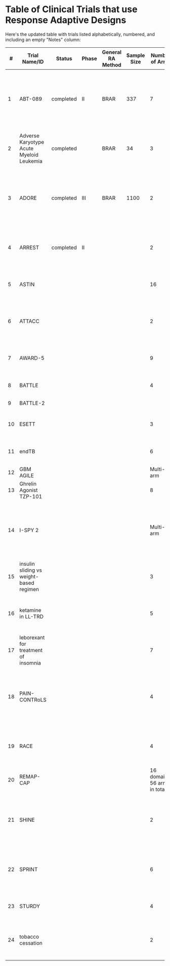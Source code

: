 # Table of Clinical Trials that use Response Adaptive Designs
Here's the updated table with trials listed alphabetically, numbered, and including an empty "Notes" column:

| #  | Trial Name/ID                           | Status     | Phase     | General RA Method        | Sample Size                 | Number of Arms                   | Outcome                        | Condition                  | Primary Endpoint                                                                                             | Notes | DOI                                                                                                      |
|----|-----------------------------------------|------------|-----------|--------------------------|-----------------------------|----------------------------------|--------------------------------|-----------------------------|----------------------------------------------------------------------------------------------------------|-------|----------------------------------------------------------------------------------------------------------|
| 1  | ABT-089       |    completed        |    II        |       BRAR                   |        337                      | 7                                |      Alzheimer’s Disease Assessment Scale, cognition subscale (ADAS-Cog) total score                          |     Mild Alzheimer                        | Alzheimer’s Disease Assessment Scale, cognition subscale (ADAS-Cog) total score                         |  stped early for futility     | [DOI link](https://doi.org/10.1097/WAD.0000000000000093)                                               |
| 2  | Adverse Karyotype Acute Myeloid Leukemia   | completed    |            |     BRAR                     |     34                         | 3                                | Binary                        |          Leukemia                   | Complete remission without nonhematologic grade 4 toxicity by 50 days                                   |       | [DOI link](https://doi.org/10.1200/jco.2003.11.016)                                                    |
| 3  | ADORE                              | completed  |  III | BRAR                     | 1100                         | 2                                | Binary                        | Preterm birth               | earliest preterm birth (<34 weeks) (ePTB)                                                              |       | [DOI link 1](https://doi.org/10.1186/s12884-017-1244-5), [DOI link 2](https://doi.org/10.1080/10543406.2022.2148161), [DOI link 3](https://doi.org/10.1016/j.eclinm.2021.100905) |
| 4  | ARREST          |   completed         |     II      |                          |                              | 2                                | Survival                     |                             | Number of patients who survived to hospital discharge                                                   |       | [DOI link 1](https://doi.org/10.1016/j.ahj.2020.07.006), [DOI link 2](https://doi.org/10.1016%2FS0140-6736(20)32338-2) |
| 5  | ASTIN                                   |            |           |                          |                              | 16                               |                                |                             | Change from baseline to day 90 on the Scandinavian Stroke Scale                                         |       | [DOI link](https://doi.org/10.1161/01.STR.0000092527.33910.89)                                         |
| 6  | ATTACC                                  |            |           |                          |                              | 2                                | Ordinal Categorical           |                             | Three possible outcomes based on the worst status of each patient through day 30                        |       | [DOI link](https://doi.org/10.1177/1740774520943846)                                                   |
| 7  | AWARD-5                                 |            |           |                          |                              | 9                                |                                |                             | Clinical utility index (CUI) with possible values from 0 to 6                                           |       | [DOI link](https://doi.org/10.1111/dom.12305)                                                          |
| 8  | BATTLE                                  |            |           |                          |                              | 4                                |                                |                             | 8-week disease control rate (DCR)                                                                      |       | [DOI link](https://doi.org/10.1158/2159-8274.CD-10-0010)                                               |
| 9  | BATTLE-2                                |            |           |                          |                              |                                  |                                |                             |                                                                                                          |       | [DOI link](https://doi.org/10.1200/JCO.2015.66.0084)                                                   |
| 10 | ESETT                                   |            |           |                          |                              | 3                                | Binary                        |                             | Clinical cessation of status epilepticus                                                                |       | [DOI link](https://doi.org/10.1111/epi.12288)                                                          |
| 11 | endTB                                   |            |           |                          |                              | 6                                | Binary                        |                             | Treatment success at 73 weeks after randomisation                                                       |       | [DOI link](https://doi.org/10.1177/1740774516665090)                                                   |
| 12 | GBM AGILE                               |            |           |                          |                              | Multi-arm                        | Binary                        |                             | Overall survival                                                                                        |       | [DOI link](https://doi.org/10.1158/1078-0432.CCR-17-0764)                                              |
| 13 | Ghrelin Agonist TZP-101                 |            |           |                          |                              | 8                                | Time-to-Event                 |                             | Time to first bowel movement                                                                           |       | [DOI link](https://doi.org/10.1007%2FDCR.0b013e3181b54166)                                             |
| 14 | I-SPY 2                                 |            |           |                          |                              | Multi-arm                        |                                |                             | Pathologic complete response (pCR)                                                                     |       | [DOI link 1](https://doi.org/10.1038/clpt.2009.68), [DOI link 2](https://doi.org/10.1056/NEJMoa1513749), [DOI link 3](https://doi.org/10.1056/NEJMoa1513750) |
| 15 | insulin sliding vs weight-based regimen |            |           |                          |                              | 3                                | Continuous                    |                             | Hospital length of stay                                                                                |       | [DOI link](https://doi.org/10.1177%2F1740774511398368)                                                 |
| 16 | ketamine in LL-TRD                      |            |           |                          |                              | 5                                |                                |                             | Treatment response 50% improvement on depression rating scale                                           |       | [DOI link 1](https://doi.org/10.1038/s41386-021-01242-9), [DOI link 2](https://doi.org/10.1016/j.conctc.2019.100432)                                              |
| 17 | leborexant for treatment of insomnia    |            |           |                          |                              | 7                                |                                |                             | Utility function integrating sleep efficiency and the scale (zero or >1)                               |       | [DOI link](https://doi.org/10.5664/jcsm.6800)                                                          |
| 18 | PAIN-CONTRoLS                           |            |           |                          |                              | 4                                |                                |                             | Combination of two endpoints: at least 50% pain reduction in Likert scale AND observed percentage of patients who quit |       | [DOI link 1](https://doi.org/10.1016/j.conctc.2023.101220), [DOI link 2](https://doi.org/10.1001/jamaneurol.2020.2590), [DOI link 3](https://doi.org/10.1186/s13063-016-1544-5) |
| 19 | RACE                                    |            |           |                          |                              | 4                                |                                |                             | Sequential organ failure assessment score at 48 hours from enrollment                                   |       | [DOI link](https://doi.org/10.1001/jamanetworkopen.2018.6076)                                          |
| 20 | REMAP-CAP                               |            |           |                          |                              | 16 domains, 56 arms in total     | Binary                        |                             | 90-day mortality                                                                                        |       | [DOI link](https://doi.org/10.1513/AnnalsATS.202003-192SD)                                             |
| 21 | SHINE                                   |            |           |                          |                              | 2                                | Binary                        |                             | Number of participants with a favourable modified Rankin scale (yes/no --> dichotomised)                |       | [DOI link 1](https://doi.org/10.1186/s13063-015-0574-8), [DOI link 2](https://doi.org/10.1111/ijs.12045) |
| 22 | SPRINT                                  |            |           |                          |                              | 6                                |                                |                             | Change from baseline in the mean 24-hour average general pain intensity (AGPI) score                    |       | [DOI link](https://doi.org/10.1097/j.pain.0000000000000983)                                            |
| 23 | STURDY                                  |            |           |                          |                              | 4                                | Time-to-Event                 |                             | Time to first fall or death (whichever comes first)                                                    |       | [DOI link](https://doi.org/10.1016/j.cct.2018.08.004)                                                  |
| 24 | tobacco cessation                       |            |           |                          |                              | 2                                | Binary                        |                             | Biochemically verified abstinence                                                                       |       | [DOI link 1](https://doi.org/10.1001/jamainternmed.2022.7170), [DOI link 2](https://doi.org/10.1186/s13063-017-2119-9)                                                 |
